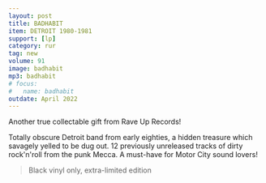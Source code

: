 ```yaml
---
layout: post
title: BADHABIT
item: DETROIT 1980-1981
support: [lp]
category: rur
tag: new
volume: 91
image: badhabit
mp3: badhabit
# focus:
#   name: badhabit
outdate: April 2022
---
```


Another true collectable gift from Rave Up Records! 

Totally obscure Detroit band from early eighties, a hidden treasure which savagely yelled to be dug out. 12 previously unreleased tracks of dirty rock'n'roll from the punk Mecca. A must-have for Motor City sound lovers!

> Black vinyl only, extra-limited edition
